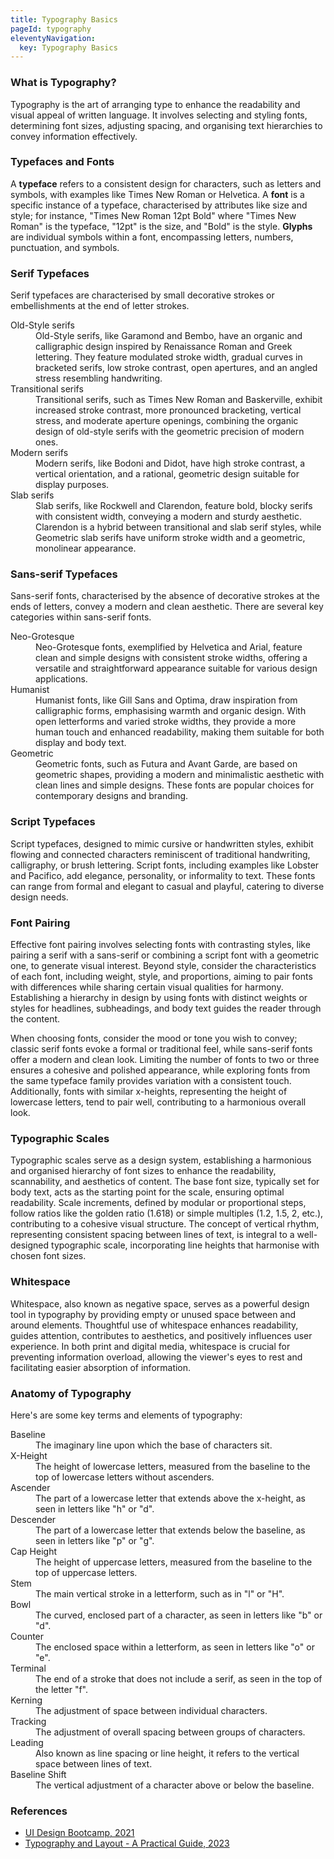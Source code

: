 ```yaml
---
title: Typography Basics
pageId: typography
eleventyNavigation:
  key: Typography Basics
---
```


### What is Typography?

Typography is the art of arranging type to enhance the readability and visual appeal of written language. It involves selecting and styling fonts, determining font sizes, adjusting spacing, and organising text hierarchies to convey information effectively.

### Typefaces and Fonts

A **typeface** refers to a consistent design for characters, such as letters and symbols, with examples like Times New Roman or Helvetica. A **font** is a specific instance of a typeface, characterised by attributes like size and style; for instance, "Times New Roman 12pt Bold" where "Times New Roman" is the typeface, "12pt" is the size, and "Bold" is the style. **Glyphs** are individual symbols within a font, encompassing letters, numbers, punctuation, and symbols.

### Serif Typefaces

Serif typefaces are characterised by small decorative strokes or embellishments at the end of letter strokes.

<dl>
<dt>Old-Style serifs</dt>
<dd>Old-Style serifs, like Garamond and Bembo, have an organic and calligraphic design inspired by Renaissance Roman and Greek lettering. They feature modulated stroke width, gradual curves in bracketed serifs, low stroke contrast, open apertures, and an angled stress resembling handwriting.</dd>

<dt>Transitional serifs</dt>
<dd>Transitional serifs, such as Times New Roman and Baskerville, exhibit increased stroke contrast, more pronounced bracketing, vertical stress, and moderate aperture openings, combining the organic design of old-style serifs with the geometric precision of modern ones.</dd>

<dt>Modern serifs</dt>
<dd>Modern serifs, like Bodoni and Didot, have high stroke contrast, a vertical orientation, and a rational, geometric design suitable for display purposes.</dd>

<dt>Slab serifs</dt>
<dd>Slab serifs, like Rockwell and Clarendon, feature bold, blocky serifs with consistent width, conveying a modern and sturdy aesthetic. Clarendon is a hybrid between transitional and slab serif styles, while Geometric slab serifs have uniform stroke width and a geometric, monolinear appearance.</dd>

</dl>

### Sans-serif Typefaces

Sans-serif fonts, characterised by the absence of decorative strokes at the ends of letters, convey a modern and clean aesthetic. There are several key categories within sans-serif fonts.

<dl>
<dt>Neo-Grotesque</dt>
<dd>Neo-Grotesque fonts, exemplified by Helvetica and Arial, feature clean and simple designs with consistent stroke widths, offering a versatile and straightforward appearance suitable for various design applications.</dd>

<dt>Humanist</dt>
<dd>Humanist fonts, like Gill Sans and Optima, draw inspiration from calligraphic forms, emphasising warmth and organic design. With open letterforms and varied stroke widths, they provide a more human touch and enhanced readability, making them suitable for both display and body text.</dd>

<dt>Geometric</dt>
<dd>Geometric fonts, such as Futura and Avant Garde, are based on geometric shapes, providing a modern and minimalistic aesthetic with clean lines and simple designs. These fonts are popular choices for contemporary designs and branding.</dd>

</dl>

### Script Typefaces

Script typefaces, designed to mimic cursive or handwritten styles, exhibit flowing and connected characters reminiscent of traditional handwriting, calligraphy, or brush lettering. Script fonts, including examples like Lobster and Pacifico, add elegance, personality, or informality to text. These fonts can range from formal and elegant to casual and playful, catering to diverse design needs.

### Font Pairing

Effective font pairing involves selecting fonts with contrasting styles, like pairing a serif with a sans-serif or combining a script font with a geometric one, to generate visual interest. Beyond style, consider the characteristics of each font, including weight, style, and proportions, aiming to pair fonts with differences while sharing certain visual qualities for harmony. Establishing a hierarchy in design by using fonts with distinct weights or styles for headlines, subheadings, and body text guides the reader through the content.

When choosing fonts, consider the mood or tone you wish to convey; classic serif fonts evoke a formal or traditional feel, while sans-serif fonts offer a modern and clean look. Limiting the number of fonts to two or three ensures a cohesive and polished appearance, while exploring fonts from the same typeface family provides variation with a consistent touch. Additionally, fonts with similar x-heights, representing the height of lowercase letters, tend to pair well, contributing to a harmonious overall look.

### Typographic Scales

Typographic scales serve as a design system, establishing a harmonious and organised hierarchy of font sizes to enhance the readability, scannability, and aesthetics of content. The base font size, typically set for body text, acts as the starting point for the scale, ensuring optimal readability. Scale increments, defined by modular or proportional steps, follow ratios like the golden ratio (1.618) or simple multiples (1.2, 1.5, 2, etc.), contributing to a cohesive visual structure. The concept of vertical rhythm, representing consistent spacing between lines of text, is integral to a well-designed typographic scale, incorporating line heights that harmonise with chosen font sizes.

### Whitespace

Whitespace, also known as negative space, serves as a powerful design tool in typography by providing empty or unused space between and around elements. Thoughtful use of whitespace enhances readability, guides attention, contributes to aesthetics, and positively influences user experience. In both print and digital media, whitespace is crucial for preventing information overload, allowing the viewer's eyes to rest and facilitating easier absorption of information.

### Anatomy of Typography

Here's are some key terms and elements of typography:

<dl>
<dt>Baseline</dt>
<dd>The imaginary line upon which the base of characters sit.</dd>

<dt>X-Height</dt>
<dd>The height of lowercase letters, measured from the baseline to the top of lowercase letters without ascenders.</dd>

<dt>Ascender</dt>
<dd>The part of a lowercase letter that extends above the x-height, as seen in letters like "h" or "d".</dd>

<dt>Descender</dt>
<dd>The part of a lowercase letter that extends below the baseline, as seen in letters like "p" or "g".</dd>

<dt>Cap Height</dt>
<dd>The height of uppercase letters, measured from the baseline to the top of uppercase letters.</dd>

<dt>Stem</dt>
<dd>The main vertical stroke in a letterform, such as in "l" or "H".</dd>

<dt>Bowl</dt>
<dd>The curved, enclosed part of a character, as seen in letters like "b" or "d".</dd>

<dt>Counter</dt>
<dd>The enclosed space within a letterform, as seen in letters like "o" or "e".</dd>

<dt>Terminal</dt>
<dd>The end of a stroke that does not include a serif, as seen in the top of the letter "f".</dd>

<dt>Kerning</dt>
<dd>The adjustment of space between individual characters.</dd>

<dt>Tracking</dt>
<dd>The adjustment of overall spacing between groups of characters.</dd>

<dt>Leading</dt>
<dd>Also known as line spacing or line height, it refers to the vertical space between lines of text.</dd>

<dt>Baseline Shift</dt>
<dd>The vertical adjustment of a character above or below the baseline.</dd>

</dl>

### References

- [UI Design Bootcamp, 2021](https://www.udemy.com/course/ui-design-bootcamp-master-typography-colour-grids/)
- [Typography and Layout - A Practical Guide, 2023](https://www.linkedin.com/learning/typography-and-layout-a-practical-guide)
